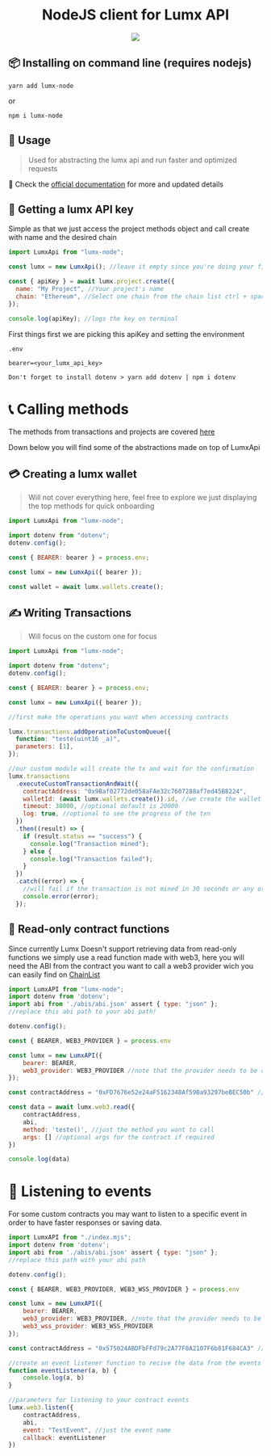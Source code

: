 <h1 align="center">
  NodeJS client for Lumx API
</h1>

<div align="center">
<image src="https://uploaddeimagens.com.br/images/004/729/622/original/Logo_01_copiar.png?1706822699">
</div>

## 📦 Installing on command line (requires nodejs)

`yarn add lumx-node`

or

`npm i lumx-node`

## 👷 Usage

> Used for abstracting the lumx api and run faster and optimized requests

🌟 Check the [official documentation](https://docs.lumx.io/api-reference/v2/projects/create-a-project) for more and updated details

## 🔎 Getting a lumx API key

Simple as that we just access the project methods object and call create with name and the desired chain

```js
import LumxApi from "lumx-node";

const lumx = new LumxApi(); //leave it empty since you're doing your first interaction   

const { apiKey } = await lumx.project.create({
  name: "My Project", //Your project's name
  chain: "Ethereum", //Select one chain from the chain list ctrl + space
});

console.log(apiKey); //logs the key on terminal
```

First things first we are picking this apiKey and setting the environment

`.env`

```
bearer=<your_lumx_api_key>
```

`Don't forget to install dotenv > yarn add dotenv | npm i dotenv`

# 📞 Calling methods

The methods from transactions and projects are covered [here](https://docs.lumx.io/api-reference/v2/transactions/mint-tokens)

Down below you will find some of the abstractions made on top of LumxApi

## 💳 Creating a lumx wallet

> Will not cover everything here, feel free to explore we just displaying the top methods for quick onboarding

```mjs
import LumxApi from "lumx-node";

import dotenv from "dotenv";
dotenv.config();

const { BEARER: bearer } = process.env;

const lumx = new LumxApi({ bearer });

const wallet = await lumx.wallets.create();
```

## ✍️ Writing Transactions

> Will focus on the custom one for focus

```mjs
import LumxApi from "lumx-node";

import dotenv from "dotenv";
dotenv.config();

const { BEARER: bearer } = process.env;

const lumx = new LumxApi({ bearer });

//first make the operations you want when accessing contracts

lumx.transactions.addOperationToCustomQueue({
  function: "teste(uint16 _a)",
  parameters: [1],
});

//our custom module will create the tx and wait for the confirmation
lumx.transactions
  .executeCustomTransactionAndWait({
    contractAddress: "0x9Baf02772de058aFAe32c7607288af7ed45B8224",
    walletId: (await lumx.wallets.create()).id, //we create the wallet inside here
    timeout: 30000, //optional default is 20000
    log: true, //optional to see the progress of the txn
  })
  .then((result) => {
    if (result.status == "success") {
      console.log("Transaction mined");
    } else {
      console.log("Transaction failed");
    }
  })
  .catch((error) => {
    //will fail if the transaction is not mined in 30 seconds or any other expection occurs
    console.error(error);
  });
```

## 📖 Read-only contract functions

Since currently Lumx Doesn't support retrieving data from read-only functions we simply use a read function made with web3, here you will need the ABI from the contract you want to call a web3 provider wich you can easily find on [ChainList](https://chainlist.org/)
```mjs
import LumxAPI from "lumx-node";
import dotenv from 'dotenv';
import abi from './abis/abi.json' assert { type: "json" };
//replace this abi path to your abi path!

dotenv.config();

const { BEARER, WEB3_PROVIDER } = process.env

const lumx = new LumxAPI({
    bearer: BEARER,
    web3_provider: WEB3_PROVIDER //note that the provider needs to be on the same chain as the contract
});

const contractAddress = "0xFD7676e52e24aF5162348Af59Ba93297beBEC50b" //your contract address into the desired chain, this is on Amoy

const data = await lumx.web3.read({
    contractAddress,
    abi,
    method: 'teste()', //just the method you want to call
    args: [] //optional args for the contract if required
})

console.log(data)
```

# 🦻 Listening to events
For some custom contracts you may want to listen to a specific event in order to have faster responses or saving data.

```js
import LumxAPI from "./index.mjs";
import dotenv from 'dotenv';
import abi from './abis/abi.json' assert { type: "json" };
//replace this path with your abi path

dotenv.config();

const { BEARER, WEB3_PROVIDER, WEB3_WSS_PROVIDER } = process.env

const lumx = new LumxAPI({
    bearer: BEARER,
    web3_provider: WEB3_PROVIDER, //note that the provider needs to be on the same chain as the contract,
    web3_wss_provider: WEB3_WSS_PROVIDER
});

const contractAddress = "0x575024ABDFbFFd79c2A77F8A2107F6b81F684CA3" //your contract address into the desired chain, this is on Amoy

//create an event listener function to recive the data from the events
function eventListener(a, b) {
    console.log(a, b)
}

//parameters for listening to your contract events
lumx.web3.listen({
    contractAddress,
    abi,
    event: "TestEvent", //just the event name
    callback: eventListener
})
```